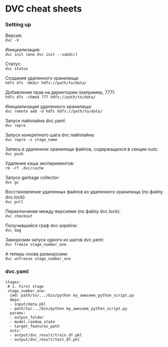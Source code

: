 # DVC cheat sheets

### Setting up

Версия:       
```dvc -V```
 
Инициализация:        
```dvc init (или dvc init --subdir)```
 
Статус:    
```dvc status```

Создание удаленного хранилища:       
```hdfs dfs -mkdir hdfs://path/to/data/```
 
Добавление прав на директорию (например, 777):      
```hdfs dfs -chmod 777 hdfs://path/to/data/```
 
Инициализация удаленного хранилища:     
```dvc remote add -d hdfs hdfs://path/to/data/```
 
Запуск пайплайна dvc.yaml:     
```dvc repro```

Запуск конкретного шага dvc пайплайна:     
```dvc repro -s stage_name```
 
Запись в удаленное хранилище файлов, содержащихся в секции outs:          
```dvc push```

Удаление кэша экспериментов:          
```rm -rf .dvc/cache```

Запуск garbage collector:         
```dvc gc```

Восстановление удаленных файлов из удаленного хранилища (по файлу dvc.lock):             
```dvc pull```

Переключение между версиями (по файлу dvc.lock):         
```dvc checkout```

Получившийся граф dvc-pipeline:         
```dvc dag```
 
Заморозим запуск одного из шагов dvc.yaml:       
```dvc freeze stage_number_one```
 
А теперь снова разморозим:       
```dvc unfreeze stage_number_one```


### dvc.yaml

```
stages:
 # 1. First stage
 stage_number_one:
  cmd: path/to/.../bin/python my_awesome_python_script.py
  deps:
  - input/data.pkl
  - path/to/.../bin/python my_awesome_python_script.py
  params:
  - output_folder
  - model.random_state
  - target_features_path
  outs:
  - output/dvc_result/train_df.pkl
  - output/dvc_result/test_df.pkl
```
